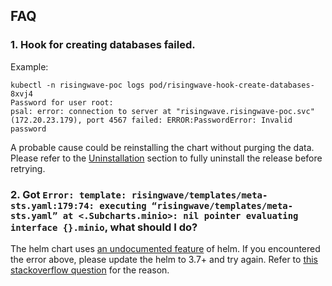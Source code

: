 ## FAQ

### 1. Hook for creating databases failed.

Example:

```plain
kubectl -n risingwave-poc logs pod/risingwave-hook-create-databases-8xvj4
Password for user root: 
psal: error: connection to server at "risingwave.risingwave-poc.svc"(172.20.23.179), port 4567 failed: ERROR:PasswordError: Invalid password
```

A probable cause could be reinstalling the chart without purging the data. Please refer to the [Uninstallation](#uninstallation) section
to fully uninstall the release before retrying.

### 2. Got `Error: template: risingwave/templates/meta-sts.yaml:179:74: executing “risingwave/templates/meta-sts.yaml” at <.Subcharts.minio>: nil pointer evaluating interface {}.minio`, what should I do?

The helm chart uses [an undocumented feature](https://github.com/helm/helm/pull/9957) of helm.
If you encountered the error above, please update the helm to 3.7+ and try again.
Refer to [this stackoverflow question](https://stackoverflow.com/questions/47791971/how-can-you-call-a-helm-helper-template-from-a-subchart-with-the-correct-conte) for the reason.  
